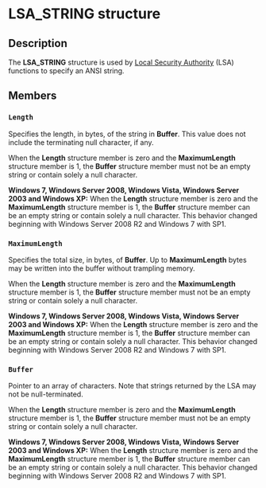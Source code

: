 # LSA_STRING structure

## Description

The **LSA_STRING** structure is used by [Local Security Authority](https://learn.microsoft.com/windows/desktop/SecGloss/l-gly) (LSA) functions to specify an ANSI string.

## Members

### `Length`

Specifies the length, in bytes, of the string in **Buffer**. This value does not include the terminating null character, if any.

When the **Length** structure member is zero and the **MaximumLength** structure member is 1, the **Buffer** structure member must not be an empty string or contain solely a null character.

**Windows 7, Windows Server 2008, Windows Vista, Windows Server 2003 and Windows XP:** When the **Length** structure member is zero and the **MaximumLength** structure member is 1, the **Buffer** structure member can be an empty string or contain solely a null character. This behavior changed beginning with Windows Server 2008 R2 and Windows 7 with SP1.

### `MaximumLength`

Specifies the total size, in bytes, of **Buffer**. Up to **MaximumLength** bytes may be written into the buffer without trampling memory.

When the **Length** structure member is zero and the **MaximumLength** structure member is 1, the **Buffer** structure member must not be an empty string or contain solely a null character.

**Windows 7, Windows Server 2008, Windows Vista, Windows Server 2003 and Windows XP:** When the **Length** structure member is zero and the **MaximumLength** structure member is 1, the **Buffer** structure member can be an empty string or contain solely a null character. This behavior changed beginning with Windows Server 2008 R2 and Windows 7 with SP1.

### `Buffer`

Pointer to an array of characters. Note that strings returned by the LSA may not be null-terminated.

When the **Length** structure member is zero and the **MaximumLength** structure member is 1, the **Buffer** structure member must not be an empty string or contain solely a null character.

**Windows 7, Windows Server 2008, Windows Vista, Windows Server 2003 and Windows XP:** When the **Length** structure member is zero and the **MaximumLength** structure member is 1, the **Buffer** structure member can be an empty string or contain solely a null character. This behavior changed beginning with Windows Server 2008 R2 and Windows 7 with SP1.